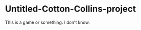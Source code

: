 Untitled-Cotton-Collins-project
===============================

This is a game or something.  I don't know.
